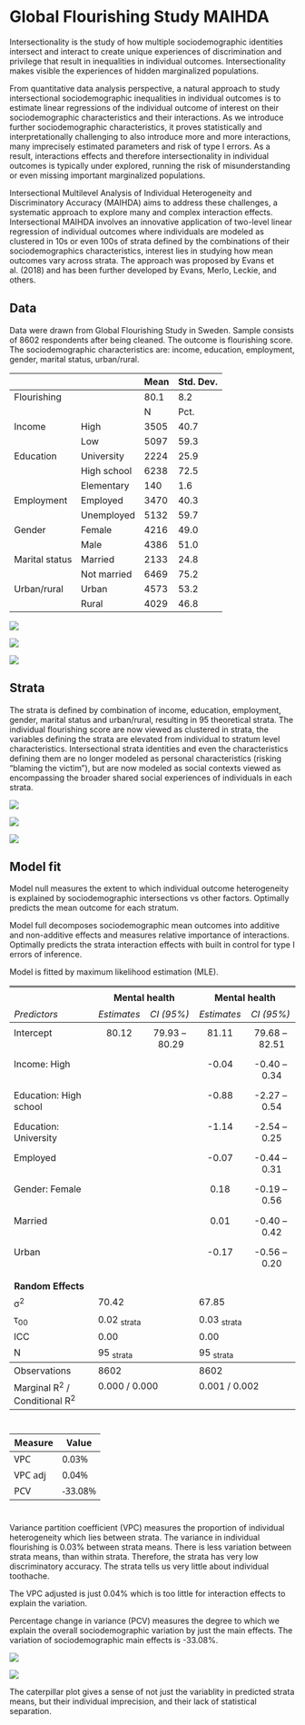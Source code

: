 # Global Flourishing Study MAIHDA


Intersectionality is the study of how multiple sociodemographic
identities intersect and interact to create unique experiences of
discrimination and privilege that result in inequalities in individual
outcomes. Intersectionality makes visible the experiences of hidden
marginalized populations.

From quantitative data analysis perspective, a natural approach to study
intersectional sociodemographic inequalities in individual outcomes is
to estimate linear regressions of the individual outcome of interest on
their sociodemographic characteristics and their interactions. As we
introduce further sociodemographic characteristics, it proves
statistically and interpretationally challenging to also introduce more
and more interactions, many imprecisely estimated parameters and risk of
type I errors. As a result, interactions effects and therefore
intersectionality in individual outcomes is typically under explored,
running the risk of misunderstanding or even missing important
marginalized populations.

Intersectional Multilevel Analysis of Individual Heterogeneity and
Discriminatory Accuracy (MAIHDA) aims to address these challenges, a
systematic approach to explore many and complex interaction effects.
Intersectional MAIHDA involves an innovative application of two-level
linear regression of individual outcomes where individuals are modeled
as clustered in 10s or even 100s of strata defined by the combinations
of their sociodemographics characteristics, interest lies in studying
how mean outcomes vary across strata. The approach was proposed by Evans
et al. (2018) and has been further developed by Evans, Merlo, Leckie,
and others.

## Data

Data were drawn from Global Flourishing Study in Sweden. Sample consists
of 8602 respondents after being cleaned. The outcome is flourishing
score. The sociodemographic characteristics are: income, education,
employment, gender, marital status, urban/rural.

|                |             | Mean | Std. Dev. |
|----------------|-------------|------|-----------|
| Flourishing    |             | 80.1 | 8.2       |
|                |             | N    | Pct.      |
| Income         | High        | 3505 | 40.7      |
|                | Low         | 5097 | 59.3      |
| Education      | University  | 2224 | 25.9      |
|                | High school | 6238 | 72.5      |
|                | Elementary  | 140  | 1.6       |
| Employment     | Employed    | 3470 | 40.3      |
|                | Unemployed  | 5132 | 59.7      |
| Gender         | Female      | 4216 | 49.0      |
|                | Male        | 4386 | 51.0      |
| Marital status | Married     | 2133 | 24.8      |
|                | Not married | 6469 | 75.2      |
| Urban/rural    | Urban       | 4573 | 53.2      |
|                | Rural       | 4029 | 46.8      |

![](gfs_bmi_files/figure-commonmark/unnamed-chunk-7-1.png)

![](gfs_bmi_files/figure-commonmark/unnamed-chunk-8-1.png)

![](gfs_bmi_files/figure-commonmark/unnamed-chunk-9-1.png)

## Strata

The strata is defined by combination of income, education, employment,
gender, marital status and urban/rural, resulting in 95 theoretical
strata. The individual flourishing score are now viewed as clustered in
strata, the variables defining the strata are elevated from individual
to stratum level characteristics. Intersectional strata identities and
even the characteristics defining them are no longer modeled as personal
characteristics (risking “blaming the victim”), but are now modeled as
social contexts viewed as encompassing the broader shared social
experiences of individuals in each strata.

![](gfs_bmi_files/figure-commonmark/unnamed-chunk-11-1.png)

![](gfs_bmi_files/figure-commonmark/unnamed-chunk-12-1.png)

![](gfs_bmi_files/figure-commonmark/unnamed-chunk-13-1.png)

## Model fit

Model null measures the extent to which individual outcome heterogeneity
is explained by sociodemographic intersections vs other factors.
Optimally predicts the mean outcome for each stratum.

Model full decomposes sociodemographic mean outcomes into additive and
non-additive effects and measures relative importance of interactions.
Optimally predicts the strata interaction effects with built in control
for type I errors of inference.

Model is fitted by maximum likelihood estimation (MLE).

<table style="border-collapse:collapse; border:none;">
<tr>
<th style="border-top: double; text-align:center; font-style:normal; font-weight:bold; padding:0.2cm;  text-align:left; ">&nbsp;</th>
<th colspan="2" style="border-top: double; text-align:center; font-style:normal; font-weight:bold; padding:0.2cm; ">Mental health</th>
<th colspan="2" style="border-top: double; text-align:center; font-style:normal; font-weight:bold; padding:0.2cm; ">Mental health</th>
</tr>
<tr>
<td style=" text-align:center; border-bottom:1px solid; font-style:italic; font-weight:normal;  text-align:left; ">Predictors</td>
<td style=" text-align:center; border-bottom:1px solid; font-style:italic; font-weight:normal;  ">Estimates</td>
<td style=" text-align:center; border-bottom:1px solid; font-style:italic; font-weight:normal;  ">CI (95%)</td>
<td style=" text-align:center; border-bottom:1px solid; font-style:italic; font-weight:normal;  ">Estimates</td>
<td style=" text-align:center; border-bottom:1px solid; font-style:italic; font-weight:normal;  ">CI (95%)</td>
</tr>
<tr>
<td style=" padding:0.2cm; text-align:left; vertical-align:top; text-align:left; ">Intercept</td>
<td style=" padding:0.2cm; text-align:left; vertical-align:top; text-align:center;  ">80.12</td>
<td style=" padding:0.2cm; text-align:left; vertical-align:top; text-align:center;  ">79.93&nbsp;&ndash;&nbsp;80.29</td>
<td style=" padding:0.2cm; text-align:left; vertical-align:top; text-align:center;  ">81.11</td>
<td style=" padding:0.2cm; text-align:left; vertical-align:top; text-align:center;  ">79.68&nbsp;&ndash;&nbsp;82.51</td>
</tr>
<tr>
<td style=" padding:0.2cm; text-align:left; vertical-align:top; text-align:left; ">Income: High</td>
<td style=" padding:0.2cm; text-align:left; vertical-align:top; text-align:center;  "></td>
<td style=" padding:0.2cm; text-align:left; vertical-align:top; text-align:center;  "></td>
<td style=" padding:0.2cm; text-align:left; vertical-align:top; text-align:center;  ">&#45;0.04</td>
<td style=" padding:0.2cm; text-align:left; vertical-align:top; text-align:center;  ">&#45;0.40&nbsp;&ndash;&nbsp;0.34</td>
</tr>
<tr>
<td style=" padding:0.2cm; text-align:left; vertical-align:top; text-align:left; ">Education: High school</td>
<td style=" padding:0.2cm; text-align:left; vertical-align:top; text-align:center;  "></td>
<td style=" padding:0.2cm; text-align:left; vertical-align:top; text-align:center;  "></td>
<td style=" padding:0.2cm; text-align:left; vertical-align:top; text-align:center;  ">&#45;0.88</td>
<td style=" padding:0.2cm; text-align:left; vertical-align:top; text-align:center;  ">&#45;2.27&nbsp;&ndash;&nbsp;0.54</td>
</tr>
<tr>
<td style=" padding:0.2cm; text-align:left; vertical-align:top; text-align:left; ">Education: University</td>
<td style=" padding:0.2cm; text-align:left; vertical-align:top; text-align:center;  "></td>
<td style=" padding:0.2cm; text-align:left; vertical-align:top; text-align:center;  "></td>
<td style=" padding:0.2cm; text-align:left; vertical-align:top; text-align:center;  ">&#45;1.14</td>
<td style=" padding:0.2cm; text-align:left; vertical-align:top; text-align:center;  ">&#45;2.54&nbsp;&ndash;&nbsp;0.25</td>
</tr>
<tr>
<td style=" padding:0.2cm; text-align:left; vertical-align:top; text-align:left; ">Employed</td>
<td style=" padding:0.2cm; text-align:left; vertical-align:top; text-align:center;  "></td>
<td style=" padding:0.2cm; text-align:left; vertical-align:top; text-align:center;  "></td>
<td style=" padding:0.2cm; text-align:left; vertical-align:top; text-align:center;  ">&#45;0.07</td>
<td style=" padding:0.2cm; text-align:left; vertical-align:top; text-align:center;  ">&#45;0.44&nbsp;&ndash;&nbsp;0.31</td>
</tr>
<tr>
<td style=" padding:0.2cm; text-align:left; vertical-align:top; text-align:left; ">Gender: Female</td>
<td style=" padding:0.2cm; text-align:left; vertical-align:top; text-align:center;  "></td>
<td style=" padding:0.2cm; text-align:left; vertical-align:top; text-align:center;  "></td>
<td style=" padding:0.2cm; text-align:left; vertical-align:top; text-align:center;  ">0.18</td>
<td style=" padding:0.2cm; text-align:left; vertical-align:top; text-align:center;  ">&#45;0.19&nbsp;&ndash;&nbsp;0.56</td>
</tr>
<tr>
<td style=" padding:0.2cm; text-align:left; vertical-align:top; text-align:left; ">Married</td>
<td style=" padding:0.2cm; text-align:left; vertical-align:top; text-align:center;  "></td>
<td style=" padding:0.2cm; text-align:left; vertical-align:top; text-align:center;  "></td>
<td style=" padding:0.2cm; text-align:left; vertical-align:top; text-align:center;  ">0.01</td>
<td style=" padding:0.2cm; text-align:left; vertical-align:top; text-align:center;  ">&#45;0.40&nbsp;&ndash;&nbsp;0.42</td>
</tr>
<tr>
<td style=" padding:0.2cm; text-align:left; vertical-align:top; text-align:left; ">Urban</td>
<td style=" padding:0.2cm; text-align:left; vertical-align:top; text-align:center;  "></td>
<td style=" padding:0.2cm; text-align:left; vertical-align:top; text-align:center;  "></td>
<td style=" padding:0.2cm; text-align:left; vertical-align:top; text-align:center;  ">&#45;0.17</td>
<td style=" padding:0.2cm; text-align:left; vertical-align:top; text-align:center;  ">&#45;0.56&nbsp;&ndash;&nbsp;0.20</td>
</tr>
<tr>
<td colspan="5" style="font-weight:bold; text-align:left; padding-top:.8em;">Random Effects</td>
</tr>
&#10;<tr>
<td style=" padding:0.2cm; text-align:left; vertical-align:top; text-align:left; padding-top:0.1cm; padding-bottom:0.1cm;">&sigma;<sup>2</sup></td>
<td style=" padding:0.2cm; text-align:left; vertical-align:top; padding-top:0.1cm; padding-bottom:0.1cm; text-align:left;" colspan="2">70.42</td>
<td style=" padding:0.2cm; text-align:left; vertical-align:top; padding-top:0.1cm; padding-bottom:0.1cm; text-align:left;" colspan="2">67.85</td>
</tr>
&#10;<tr>
<td style=" padding:0.2cm; text-align:left; vertical-align:top; text-align:left; padding-top:0.1cm; padding-bottom:0.1cm;">&tau;<sub>00</sub></td>
<td style=" padding:0.2cm; text-align:left; vertical-align:top; padding-top:0.1cm; padding-bottom:0.1cm; text-align:left;" colspan="2">0.02 <sub>strata</sub></td>
<td style=" padding:0.2cm; text-align:left; vertical-align:top; padding-top:0.1cm; padding-bottom:0.1cm; text-align:left;" colspan="2">0.03 <sub>strata</sub></td>
&#10;<tr>
<td style=" padding:0.2cm; text-align:left; vertical-align:top; text-align:left; padding-top:0.1cm; padding-bottom:0.1cm;">ICC</td>
<td style=" padding:0.2cm; text-align:left; vertical-align:top; padding-top:0.1cm; padding-bottom:0.1cm; text-align:left;" colspan="2">0.00</td>
<td style=" padding:0.2cm; text-align:left; vertical-align:top; padding-top:0.1cm; padding-bottom:0.1cm; text-align:left;" colspan="2">0.00</td>
&#10;<tr>
<td style=" padding:0.2cm; text-align:left; vertical-align:top; text-align:left; padding-top:0.1cm; padding-bottom:0.1cm;">N</td>
<td style=" padding:0.2cm; text-align:left; vertical-align:top; padding-top:0.1cm; padding-bottom:0.1cm; text-align:left;" colspan="2">95 <sub>strata</sub></td>
<td style=" padding:0.2cm; text-align:left; vertical-align:top; padding-top:0.1cm; padding-bottom:0.1cm; text-align:left;" colspan="2">95 <sub>strata</sub></td>
<tr>
<td style=" padding:0.2cm; text-align:left; vertical-align:top; text-align:left; padding-top:0.1cm; padding-bottom:0.1cm; border-top:1px solid;">Observations</td>
<td style=" padding:0.2cm; text-align:left; vertical-align:top; padding-top:0.1cm; padding-bottom:0.1cm; text-align:left; border-top:1px solid;" colspan="2">8602</td>
<td style=" padding:0.2cm; text-align:left; vertical-align:top; padding-top:0.1cm; padding-bottom:0.1cm; text-align:left; border-top:1px solid;" colspan="2">8602</td>
</tr>
<tr>
<td style=" padding:0.2cm; text-align:left; vertical-align:top; text-align:left; padding-top:0.1cm; padding-bottom:0.1cm;">Marginal R<sup>2</sup> / Conditional R<sup>2</sup></td>
<td style=" padding:0.2cm; text-align:left; vertical-align:top; padding-top:0.1cm; padding-bottom:0.1cm; text-align:left;" colspan="2">0.000 / 0.000</td>
<td style=" padding:0.2cm; text-align:left; vertical-align:top; padding-top:0.1cm; padding-bottom:0.1cm; text-align:left;" colspan="2">0.001 / 0.002</td>
</tr>
&#10;</table>

<div id="oubabcnazh" style="padding-left:0px;padding-right:0px;padding-top:10px;padding-bottom:10px;overflow-x:auto;overflow-y:auto;width:auto;height:auto;">
<style>#oubabcnazh table {
  font-family: system-ui, 'Segoe UI', Roboto, Helvetica, Arial, sans-serif, 'Apple Color Emoji', 'Segoe UI Emoji', 'Segoe UI Symbol', 'Noto Color Emoji';
  -webkit-font-smoothing: antialiased;
  -moz-osx-font-smoothing: grayscale;
}
&#10;#oubabcnazh thead, #oubabcnazh tbody, #oubabcnazh tfoot, #oubabcnazh tr, #oubabcnazh td, #oubabcnazh th {
  border-style: none;
}
&#10;#oubabcnazh p {
  margin: 0;
  padding: 0;
}
&#10;#oubabcnazh .gt_table {
  display: table;
  border-collapse: collapse;
  line-height: normal;
  margin-left: auto;
  margin-right: auto;
  color: #333333;
  font-size: 16px;
  font-weight: normal;
  font-style: normal;
  background-color: #FFFFFF;
  width: auto;
  border-top-style: solid;
  border-top-width: 2px;
  border-top-color: #A8A8A8;
  border-right-style: none;
  border-right-width: 2px;
  border-right-color: #D3D3D3;
  border-bottom-style: solid;
  border-bottom-width: 2px;
  border-bottom-color: #A8A8A8;
  border-left-style: none;
  border-left-width: 2px;
  border-left-color: #D3D3D3;
}
&#10;#oubabcnazh .gt_caption {
  padding-top: 4px;
  padding-bottom: 4px;
}
&#10;#oubabcnazh .gt_title {
  color: #333333;
  font-size: 125%;
  font-weight: initial;
  padding-top: 4px;
  padding-bottom: 4px;
  padding-left: 5px;
  padding-right: 5px;
  border-bottom-color: #FFFFFF;
  border-bottom-width: 0;
}
&#10;#oubabcnazh .gt_subtitle {
  color: #333333;
  font-size: 85%;
  font-weight: initial;
  padding-top: 3px;
  padding-bottom: 5px;
  padding-left: 5px;
  padding-right: 5px;
  border-top-color: #FFFFFF;
  border-top-width: 0;
}
&#10;#oubabcnazh .gt_heading {
  background-color: #FFFFFF;
  text-align: center;
  border-bottom-color: #FFFFFF;
  border-left-style: none;
  border-left-width: 1px;
  border-left-color: #D3D3D3;
  border-right-style: none;
  border-right-width: 1px;
  border-right-color: #D3D3D3;
}
&#10;#oubabcnazh .gt_bottom_border {
  border-bottom-style: solid;
  border-bottom-width: 2px;
  border-bottom-color: #D3D3D3;
}
&#10;#oubabcnazh .gt_col_headings {
  border-top-style: solid;
  border-top-width: 2px;
  border-top-color: #D3D3D3;
  border-bottom-style: solid;
  border-bottom-width: 2px;
  border-bottom-color: #D3D3D3;
  border-left-style: none;
  border-left-width: 1px;
  border-left-color: #D3D3D3;
  border-right-style: none;
  border-right-width: 1px;
  border-right-color: #D3D3D3;
}
&#10;#oubabcnazh .gt_col_heading {
  color: #333333;
  background-color: #FFFFFF;
  font-size: 100%;
  font-weight: normal;
  text-transform: inherit;
  border-left-style: none;
  border-left-width: 1px;
  border-left-color: #D3D3D3;
  border-right-style: none;
  border-right-width: 1px;
  border-right-color: #D3D3D3;
  vertical-align: bottom;
  padding-top: 5px;
  padding-bottom: 6px;
  padding-left: 5px;
  padding-right: 5px;
  overflow-x: hidden;
}
&#10;#oubabcnazh .gt_column_spanner_outer {
  color: #333333;
  background-color: #FFFFFF;
  font-size: 100%;
  font-weight: normal;
  text-transform: inherit;
  padding-top: 0;
  padding-bottom: 0;
  padding-left: 4px;
  padding-right: 4px;
}
&#10;#oubabcnazh .gt_column_spanner_outer:first-child {
  padding-left: 0;
}
&#10;#oubabcnazh .gt_column_spanner_outer:last-child {
  padding-right: 0;
}
&#10;#oubabcnazh .gt_column_spanner {
  border-bottom-style: solid;
  border-bottom-width: 2px;
  border-bottom-color: #D3D3D3;
  vertical-align: bottom;
  padding-top: 5px;
  padding-bottom: 5px;
  overflow-x: hidden;
  display: inline-block;
  width: 100%;
}
&#10;#oubabcnazh .gt_spanner_row {
  border-bottom-style: hidden;
}
&#10;#oubabcnazh .gt_group_heading {
  padding-top: 8px;
  padding-bottom: 8px;
  padding-left: 5px;
  padding-right: 5px;
  color: #333333;
  background-color: #FFFFFF;
  font-size: 100%;
  font-weight: initial;
  text-transform: inherit;
  border-top-style: solid;
  border-top-width: 2px;
  border-top-color: #D3D3D3;
  border-bottom-style: solid;
  border-bottom-width: 2px;
  border-bottom-color: #D3D3D3;
  border-left-style: none;
  border-left-width: 1px;
  border-left-color: #D3D3D3;
  border-right-style: none;
  border-right-width: 1px;
  border-right-color: #D3D3D3;
  vertical-align: middle;
  text-align: left;
}
&#10;#oubabcnazh .gt_empty_group_heading {
  padding: 0.5px;
  color: #333333;
  background-color: #FFFFFF;
  font-size: 100%;
  font-weight: initial;
  border-top-style: solid;
  border-top-width: 2px;
  border-top-color: #D3D3D3;
  border-bottom-style: solid;
  border-bottom-width: 2px;
  border-bottom-color: #D3D3D3;
  vertical-align: middle;
}
&#10;#oubabcnazh .gt_from_md > :first-child {
  margin-top: 0;
}
&#10;#oubabcnazh .gt_from_md > :last-child {
  margin-bottom: 0;
}
&#10;#oubabcnazh .gt_row {
  padding-top: 8px;
  padding-bottom: 8px;
  padding-left: 5px;
  padding-right: 5px;
  margin: 10px;
  border-top-style: solid;
  border-top-width: 1px;
  border-top-color: #D3D3D3;
  border-left-style: none;
  border-left-width: 1px;
  border-left-color: #D3D3D3;
  border-right-style: none;
  border-right-width: 1px;
  border-right-color: #D3D3D3;
  vertical-align: middle;
  overflow-x: hidden;
}
&#10;#oubabcnazh .gt_stub {
  color: #333333;
  background-color: #FFFFFF;
  font-size: 100%;
  font-weight: initial;
  text-transform: inherit;
  border-right-style: solid;
  border-right-width: 2px;
  border-right-color: #D3D3D3;
  padding-left: 5px;
  padding-right: 5px;
}
&#10;#oubabcnazh .gt_stub_row_group {
  color: #333333;
  background-color: #FFFFFF;
  font-size: 100%;
  font-weight: initial;
  text-transform: inherit;
  border-right-style: solid;
  border-right-width: 2px;
  border-right-color: #D3D3D3;
  padding-left: 5px;
  padding-right: 5px;
  vertical-align: top;
}
&#10;#oubabcnazh .gt_row_group_first td {
  border-top-width: 2px;
}
&#10;#oubabcnazh .gt_row_group_first th {
  border-top-width: 2px;
}
&#10;#oubabcnazh .gt_summary_row {
  color: #333333;
  background-color: #FFFFFF;
  text-transform: inherit;
  padding-top: 8px;
  padding-bottom: 8px;
  padding-left: 5px;
  padding-right: 5px;
}
&#10;#oubabcnazh .gt_first_summary_row {
  border-top-style: solid;
  border-top-color: #D3D3D3;
}
&#10;#oubabcnazh .gt_first_summary_row.thick {
  border-top-width: 2px;
}
&#10;#oubabcnazh .gt_last_summary_row {
  padding-top: 8px;
  padding-bottom: 8px;
  padding-left: 5px;
  padding-right: 5px;
  border-bottom-style: solid;
  border-bottom-width: 2px;
  border-bottom-color: #D3D3D3;
}
&#10;#oubabcnazh .gt_grand_summary_row {
  color: #333333;
  background-color: #FFFFFF;
  text-transform: inherit;
  padding-top: 8px;
  padding-bottom: 8px;
  padding-left: 5px;
  padding-right: 5px;
}
&#10;#oubabcnazh .gt_first_grand_summary_row {
  padding-top: 8px;
  padding-bottom: 8px;
  padding-left: 5px;
  padding-right: 5px;
  border-top-style: double;
  border-top-width: 6px;
  border-top-color: #D3D3D3;
}
&#10;#oubabcnazh .gt_last_grand_summary_row_top {
  padding-top: 8px;
  padding-bottom: 8px;
  padding-left: 5px;
  padding-right: 5px;
  border-bottom-style: double;
  border-bottom-width: 6px;
  border-bottom-color: #D3D3D3;
}
&#10;#oubabcnazh .gt_striped {
  background-color: rgba(128, 128, 128, 0.05);
}
&#10;#oubabcnazh .gt_table_body {
  border-top-style: solid;
  border-top-width: 2px;
  border-top-color: #D3D3D3;
  border-bottom-style: solid;
  border-bottom-width: 2px;
  border-bottom-color: #D3D3D3;
}
&#10;#oubabcnazh .gt_footnotes {
  color: #333333;
  background-color: #FFFFFF;
  border-bottom-style: none;
  border-bottom-width: 2px;
  border-bottom-color: #D3D3D3;
  border-left-style: none;
  border-left-width: 2px;
  border-left-color: #D3D3D3;
  border-right-style: none;
  border-right-width: 2px;
  border-right-color: #D3D3D3;
}
&#10;#oubabcnazh .gt_footnote {
  margin: 0px;
  font-size: 90%;
  padding-top: 4px;
  padding-bottom: 4px;
  padding-left: 5px;
  padding-right: 5px;
}
&#10;#oubabcnazh .gt_sourcenotes {
  color: #333333;
  background-color: #FFFFFF;
  border-bottom-style: none;
  border-bottom-width: 2px;
  border-bottom-color: #D3D3D3;
  border-left-style: none;
  border-left-width: 2px;
  border-left-color: #D3D3D3;
  border-right-style: none;
  border-right-width: 2px;
  border-right-color: #D3D3D3;
}
&#10;#oubabcnazh .gt_sourcenote {
  font-size: 90%;
  padding-top: 4px;
  padding-bottom: 4px;
  padding-left: 5px;
  padding-right: 5px;
}
&#10;#oubabcnazh .gt_left {
  text-align: left;
}
&#10;#oubabcnazh .gt_center {
  text-align: center;
}
&#10;#oubabcnazh .gt_right {
  text-align: right;
  font-variant-numeric: tabular-nums;
}
&#10;#oubabcnazh .gt_font_normal {
  font-weight: normal;
}
&#10;#oubabcnazh .gt_font_bold {
  font-weight: bold;
}
&#10;#oubabcnazh .gt_font_italic {
  font-style: italic;
}
&#10;#oubabcnazh .gt_super {
  font-size: 65%;
}
&#10;#oubabcnazh .gt_footnote_marks {
  font-size: 75%;
  vertical-align: 0.4em;
  position: initial;
}
&#10;#oubabcnazh .gt_asterisk {
  font-size: 100%;
  vertical-align: 0;
}
&#10;#oubabcnazh .gt_indent_1 {
  text-indent: 5px;
}
&#10;#oubabcnazh .gt_indent_2 {
  text-indent: 10px;
}
&#10;#oubabcnazh .gt_indent_3 {
  text-indent: 15px;
}
&#10;#oubabcnazh .gt_indent_4 {
  text-indent: 20px;
}
&#10;#oubabcnazh .gt_indent_5 {
  text-indent: 25px;
}
&#10;#oubabcnazh .katex-display {
  display: inline-flex !important;
  margin-bottom: 0.75em !important;
}
&#10;#oubabcnazh div.Reactable > div.rt-table > div.rt-thead > div.rt-tr.rt-tr-group-header > div.rt-th-group:after {
  height: 0px !important;
}
</style>

| Measure | Value   |
|---------|---------|
| VPC     | 0.03%   |
| VPC adj | 0.04%   |
| PCV     | -33.08% |

</div>

Variance partition coefficient (VPC) measures the proportion of
individual heterogeneity which lies between strata. The variance in
individual flourishing is 0.03% between strata means. There is less
variation between strata means, than within strata. Therefore, the
strata has very low discriminatory accuracy. The strata tells us very
little about individual toothache.

The VPC adjusted is just 0.04% which is too little for interaction
effects to explain the variation.

Percentage change in variance (PCV) measures the degree to which we
explain the overall sociodemographic variation by just the main effects.
The variation of sociodemographic main effects is -33.08%.

![](gfs_bmi_files/figure-commonmark/unnamed-chunk-19-1.png)

![](gfs_bmi_files/figure-commonmark/unnamed-chunk-21-1.png)

The caterpillar plot gives a sense of not just the variablity in
predicted strata means, but their individual imprecision, and their lack
of statistical separation.
